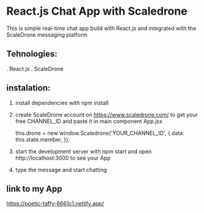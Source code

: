# React.js Chat App with Scaledrone

This is simple real-time chat app build with React.js and integrated with the ScaleDrone messaging platform

## Tehnologies:

. React.js
. ScaleDrone

## instalation:

1. install dependencies with npm install
2. create ScaleDrone account on https://www.scaledrone.com/ to get your free CHANNEL_ID
   and paste it in main component App.jsx

   this.drone = new window.Scaledrone('YOUR_CHANNEL_ID', {
   data: this.state.member,
   });

3. start the development server with npm start and open http://localhost:3000 to see your App
4. type the message and start chatting

## link to my App

https://poetic-taffy-6661c1.netlify.app/
